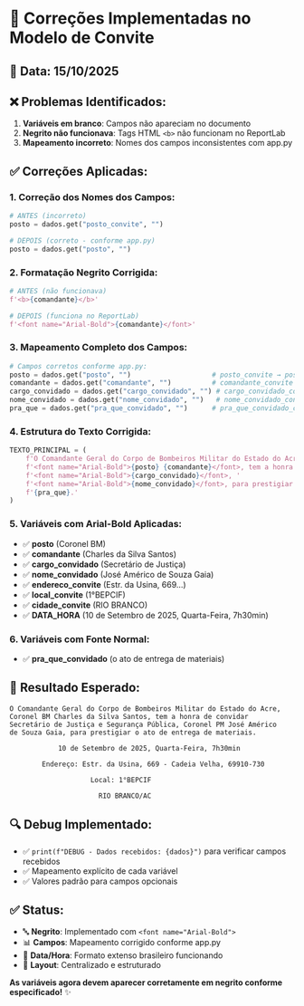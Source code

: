 # 🔧 Correções Implementadas no Modelo de Convite

## 📅 Data: 15/10/2025

## ❌ **Problemas Identificados:**
1. **Variáveis em branco**: Campos não apareciam no documento
2. **Negrito não funcionava**: Tags HTML `<b>` não funcionam no ReportLab
3. **Mapeamento incorreto**: Nomes dos campos inconsistentes com app.py

## ✅ **Correções Aplicadas:**

### **1. Correção dos Nomes dos Campos:**
```python
# ANTES (incorreto)
posto = dados.get("posto_convite", "")

# DEPOIS (correto - conforme app.py)
posto = dados.get("posto", "")
```

### **2. Formatação Negrito Corrigida:**
```python
# ANTES (não funcionava)
f'<b>{comandante}</b>'

# DEPOIS (funciona no ReportLab)
f'<font name="Arial-Bold">{comandante}</font>'
```

### **3. Mapeamento Completo dos Campos:**
```python
# Campos corretos conforme app.py:
posto = dados.get("posto", "")                    # posto_convite → posto
comandante = dados.get("comandante", "")          # comandante_convite → comandante  
cargo_convidado = dados.get("cargo_convidado", "") # cargo_convidado_convite → cargo_convidado
nome_convidado = dados.get("nome_convidado", "")   # nome_convidado_convite → nome_convidado
pra_que = dados.get("pra_que_convidado", "")      # pra_que_convidado_convite → pra_que_convidado
```

### **4. Estrutura do Texto Corrigida:**
```python
TEXTO_PRINCIPAL = (
    f'O Comandante Geral do Corpo de Bombeiros Militar do Estado do Acre, '
    f'<font name="Arial-Bold">{posto} {comandante}</font>, tem a honra de convidar '
    f'<font name="Arial-Bold">{cargo_convidado}</font>, '
    f'<font name="Arial-Bold">{nome_convidado}</font>, para prestigiar '
    f'{pra_que}.'
)
```

### **5. Variáveis com Arial-Bold Aplicadas:**
- ✅ **posto** (Coronel BM)
- ✅ **comandante** (Charles da Silva Santos)
- ✅ **cargo_convidado** (Secretário de Justiça)
- ✅ **nome_convidado** (José Américo de Souza Gaia)
- ✅ **endereco_convite** (Estr. da Usina, 669...)
- ✅ **local_convite** (1°BEPCIF)
- ✅ **cidade_convite** (RIO BRANCO)
- ✅ **DATA_HORA** (10 de Setembro de 2025, Quarta-Feira, 7h30min)

### **6. Variáveis com Fonte Normal:**
- ✅ **pra_que_convidado** (o ato de entrega de materiais)

## 🎯 **Resultado Esperado:**

```
O Comandante Geral do Corpo de Bombeiros Militar do Estado do Acre,
Coronel BM Charles da Silva Santos, tem a honra de convidar
Secretário de Justiça e Segurança Pública, Coronel PM José Américo
de Souza Gaia, para prestigiar o ato de entrega de materiais.

            10 de Setembro de 2025, Quarta-Feira, 7h30min

        Endereço: Estr. da Usina, 669 - Cadeia Velha, 69910-730

                    Local: 1°BEPCIF

                      RIO BRANCO/AC
```

## 🔍 **Debug Implementado:**
- ✅ `print(f"DEBUG - Dados recebidos: {dados}")` para verificar campos recebidos
- ✅ Mapeamento explícito de cada variável
- ✅ Valores padrão para campos opcionais

## ✅ **Status:**
- 🔤 **Negrito**: Implementado com `<font name="Arial-Bold">`
- 📊 **Campos**: Mapeamento corrigido conforme app.py
- 📅 **Data/Hora**: Formato extenso brasileiro funcionando
- 🎨 **Layout**: Centralizado e estruturado

**As variáveis agora devem aparecer corretamente em negrito conforme especificado!** ✨